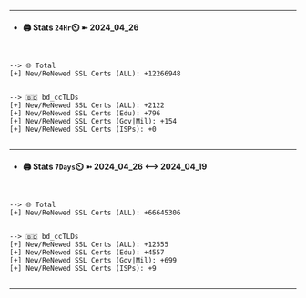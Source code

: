 

---
- #### 🖨️ **Stats** `24Hr`⏲️ ➼ 2024_04_26
```console


--> 🌐 Total
[+] New/ReNewed SSL Certs (ALL): +12266948


--> 🇧🇩 bd_ccTLDs
[+] New/ReNewed SSL Certs (ALL): +2122
[+] New/ReNewed SSL Certs (Edu): +796
[+] New/ReNewed SSL Certs (Gov|Mil): +154
[+] New/ReNewed SSL Certs (ISPs): +0


```

---
- #### 🖨️ **Stats** `7Days`⏲️ ➼ 2024_04_26 <--> 2024_04_19
```console


--> 🌐 Total
[+] New/ReNewed SSL Certs (ALL): +66645306


--> 🇧🇩 bd_ccTLDs
[+] New/ReNewed SSL Certs (ALL): +12555
[+] New/ReNewed SSL Certs (Edu): +4557
[+] New/ReNewed SSL Certs (Gov|Mil): +699
[+] New/ReNewed SSL Certs (ISPs): +9


```

---

